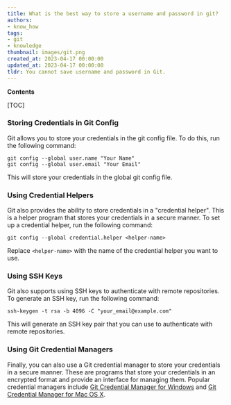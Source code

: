 ```yaml
---
title: What is the best way to store a username and password in git?
authors:
- know_how
tags:
- git
- knowledge
thumbnail: images/git.png
created_at: 2023-04-17 00:00:00
updated_at: 2023-04-17 00:00:00
tldr: You cannot save username and password in Git.
---
```


**Contents**

[TOC]

### Storing Credentials in Git Config

Git allows you to store your credentials in the git config file. To do this, run the following command:

```git
git config --global user.name "Your Name"
git config --global user.email "Your Email"
```

This will store your credentials in the global git config file.

### Using Credential Helpers

Git also provides the ability to store credentials in a "credential helper". This is a helper program that stores your credentials in a secure manner. To set up a credential helper, run the following command:

```git
git config --global credential.helper <helper-name>
```

Replace `<helper-name>` with the name of the credential helper you want to use.

### Using SSH Keys

Git also supports using SSH keys to authenticate with remote repositories. To generate an SSH key, run the following command:

```git
ssh-keygen -t rsa -b 4096 -C "your_email@example.com"
```

This will generate an SSH key pair that you can use to authenticate with remote repositories.

### Using Git Credential Managers

Finally, you can also use a Git credential manager to store your credentials in a secure manner. These are programs that store your credentials in an encrypted format and provide an interface for managing them. Popular credential managers include [Git Credential Manager for Windows](https://github.com/Microsoft/Git-Credential-Manager-for-Windows) and [Git Credential Manager for Mac OS X](https://github.com/microsoft/Git-Credential-Manager-for-Mac-OS-X).
